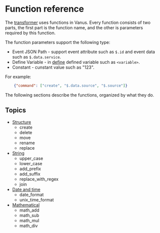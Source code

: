 # Function reference

The [transformer](transformer.md#function) uses functions in Vanus. Every function consists of two parts, the first part is the function name, and the other is parameters required by this function.

The function parameters support the following type:

- Event JSON Path - support event attribute such as `$.id` and event data such as `$.data.service`.
- Define Variable - in [define](transformer.md#define) defined variable such as `<variable>`.
- Constant - cunstant value such as "123".

For example:

```json
    {"command": ["create", "$.data.source", "$.source"]}
```

The following sections describe the functions, organized by what they do.

## Topics

- [Structure](function-reference/structure.md)
  - create
  - delete
  - move
  - rename
  - replace
- [String](function-reference/string.md)
  - upper_case
  - lower_case
  - add_prefix
  - add_suffix
  - replace_with_regex
  - join
- [Date and time](function-reference/date-time.md)
  - date_format
  - unix_time_format
- [Mathematical](function-reference/mathematical.md)
  - math_add
  - math_sub
  - math_mul
  - math_div
